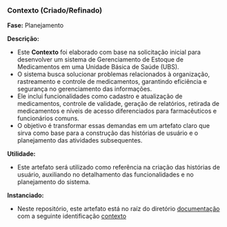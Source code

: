 ### **Contexto (Criado/Refinado)**

**Fase:** Planejamento  

**Descrição:**  

- Este **Contexto** foi elaborado com base na solicitação inicial para desenvolver um sistema de Gerenciamento de Estoque de Medicamentos em uma Unidade Básica de Saúde (UBS).  
- O sistema busca solucionar problemas relacionados à organização, rastreamento e controle de medicamentos, garantindo eficiência e segurança no gerenciamento das informações.  
- Ele inclui funcionalidades como cadastro e atualização de medicamentos, controle de validade, geração de relatórios, retirada de medicamentos e níveis de acesso diferenciados para farmacêuticos e funcionários comuns.  
- O objetivo é transformar essas demandas em um artefato claro que sirva como base para a construção das histórias de usuário e o planejamento das atividades subsequentes.  

**Utilidade:**  

- Este artefato será utilizado como referência na criação das histórias de usuário, auxiliando no detalhamento das funcionalidades e no planejamento do sistema.  

**Instanciado:**  

- Neste repositório, este artefato está no raíz do diretório [documentação](/documentacao/) com a seguinte identificação [contexto](/documentacao/processo/artefato/contexto.md)

